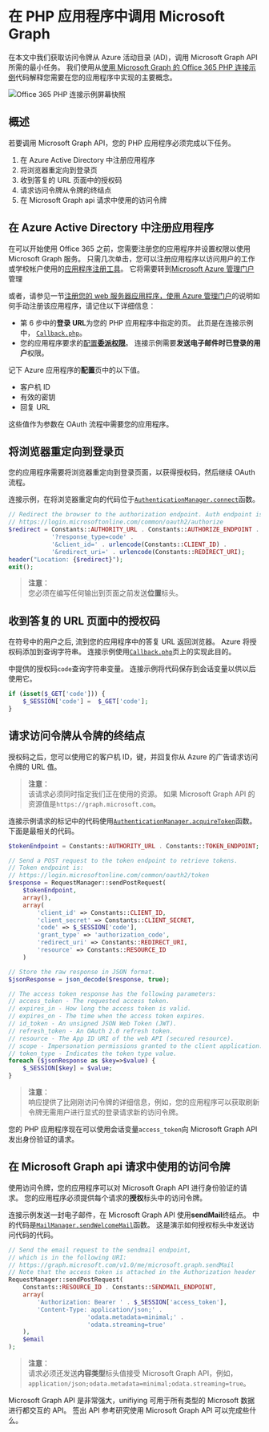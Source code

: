 # <a name="call-microsoft-graph-in-a-php-app"></a>在 PHP 应用程序中调用 Microsoft Graph 

在本文中我们获取访问令牌从 Azure 活动目录 (AD)，调用 Microsoft Graph API 所需的最小任务。 我们使用从[使用 Microsoft Graph 的 Office 365 PHP 连接示例](https://github.com/microsoftgraph/php-connect-rest-sample)代码解释您需要在您的应用程序中实现的主要概念。

![Office 365 PHP 连接示例屏幕快照](./images/web-screenshot.png)

## <a name="overview"></a>概述

若要调用 Microsoft Graph API，您的 PHP 应用程序必须完成以下任务。

1. 在 Azure Active Directory 中注册应用程序
2. 将浏览器重定向到登录页
3. 收到答复的 URL 页面中的授权码
4. 请求访问令牌从令牌的终结点
5. 在 Microsoft Graph api 请求中使用的访问令牌

<!--<a name="register"/>-->
## <a name="register-the-application-in-azure-active-directory"></a>在 Azure Active Directory 中注册应用程序

在可以开始使用 Office 365 之前，您需要注册您的应用程序并设置权限以使用 Microsoft Graph 服务。
只需几次单击，您可以注册应用程序以访问用户的工作或学校帐户使用的[应用程序注册工具](https://dev.office.com/app-registration)。 它将需要转到[Microsoft Azure 管理门户](https://manage.windowsazure.com)管理

或者，请参见一节[注册您的 web 服务器应用程序，使用 Azure 管理门户](https://msdn.microsoft.com/en-us/office/office365/HowTo/add-common-consent-manually#bk_RegisterServerApp)的说明如何手动注册该应用程序，请记住以下详细信息︰

* 第 6 步中的**登录 URL**为您的 PHP 应用程序中指定的页。 此页是在连接示例中， [`Callback.php`](https://github.com/microsoftgraph/php-connect-rest-sample/blob/master/app/callback.php)。
* 您的应用程序要求的[配置**委派权限**](https://github.com/microsoftgraph/php-connect-rest-sample/wiki/Grant-permissions-to-the-Connect-application-in-Azure)。 连接示例需要**发送电子邮件时已登录的用户**权限。

记下 Azure 应用程序的**配置**页中的以下值。

* 客户机 ID
* 有效的密钥
* 回复 URL

这些值作为参数在 OAuth 流程中需要您的应用程序。

<!--<a name="redirect"/>-->
## <a name="redirect-the-browser-to-the-sign-in-page"></a>将浏览器重定向到登录页

您的应用程序需要将浏览器重定向到登录页面，以获得授权码，然后继续 OAuth 流程。

连接示例，在将浏览器重定向的代码位于[`AuthenticationManager.connect`](https://github.com/microsoftgraph/php-connect-rest-sample/blob/master/src/AuthenticationManager.php#L41)函数。

```php
// Redirect the browser to the authorization endpoint. Auth endpoint is
// https://login.microsoftonline.com/common/oauth2/authorize
$redirect = Constants::AUTHORITY_URL . Constants::AUTHORIZE_ENDPOINT . 
            '?response_type=code' . 
            '&client_id=' . urlencode(Constants::CLIENT_ID) . 
            '&redirect_uri=' . urlencode(Constants::REDIRECT_URI);
header("Location: {$redirect}");
exit();
```

> **注意︰** <br />
> 您必须在编写任何输出到页面之前发送**位置**标头。

<!--<a name="authcode"/>-->
## <a name="receive-an-authorization-code-in-your-reply-url-page"></a>收到答复的 URL 页面中的授权码

在符号中的用户之后, 流到您的应用程序中的答复 URL 返回浏览器。 Azure 将授权码添加到查询字符串。 连接示例使用[`Callback.php`](https://github.com/microsoftgraph/php-connect-rest-sample/blob/master/app/callback.php)页上的实现此目的。

中提供的授权码`code`查询字符串变量。 连接示例将代码保存到会话变量以供以后使用它。

```php
if (isset($_GET['code'])) {
    $_SESSION['code'] =  $_GET['code'];
}
```

<!--<a name="accesstoken"/>-->
## <a name="request-an-access-token-from-the-token-endpoint"></a>请求访问令牌从令牌的终结点

授权码之后，您可以使用它的客户机 ID，键，并回复你从 Azure 的广告请求访问令牌的 URL 值。 

> **注意︰** <br />
> 该请求必须同时指定我们正在使用的资源。 如果 Microsoft Graph API 的资源值是`https://graph.microsoft.com`。

连接示例请求的标记中的代码使用[`AuthenticationManager.acquireToken`](https://github.com/microsoftgraph/php-connect-rest-sample/blob/master/src/AuthenticationManager.php#L62)函数。 下面是最相关的代码。

```php
$tokenEndpoint = Constants::AUTHORITY_URL . Constants::TOKEN_ENDPOINT;

// Send a POST request to the token endpoint to retrieve tokens.
// Token endpoint is:
// https://login.microsoftonline.com/common/oauth2/token
$response = RequestManager::sendPostRequest(
    $tokenEndpoint, 
    array(),
    array(
        'client_id' => Constants::CLIENT_ID,
        'client_secret' => Constants::CLIENT_SECRET,
        'code' => $_SESSION['code'],
        'grant_type' => 'authorization_code',
        'redirect_uri' => Constants::REDIRECT_URI,
        'resource' => Constants::RESOURCE_ID
    )

// Store the raw response in JSON format.
$jsonResponse = json_decode($response, true);

// The access token response has the following parameters:
// access_token - The requested access token.
// expires_in - How long the access token is valid.
// expires_on - The time when the access token expires.
// id_token - An unsigned JSON Web Token (JWT).
// refresh_token - An OAuth 2.0 refresh token.
// resource - The App ID URI of the web API (secured resource).
// scope - Impersonation permissions granted to the client application.
// token_type - Indicates the token type value.
foreach ($jsonResponse as $key=>$value) {
    $_SESSION[$key] = $value;
}
```

> **注意︰** <br />
> 响应提供了比刚刚访问令牌的详细信息，例如，您的应用程序可以获取刷新令牌无需用户进行显式的登录请求新的访问令牌。

您的 PHP 应用程序现在可以使用会话变量`access_token`向 Microsoft Graph API 发出身份验证的请求。

<!--<a name="request"/>-->
## <a name="use-the-access-token-in-a-request-to-the-microsoft-graph-api"></a>在 Microsoft Graph api 请求中使用的访问令牌

使用访问令牌，您的应用程序可以对 Microsoft Graph API 进行身份验证的请求。 您的应用程序必须提供每个请求的**授权**标头中的访问令牌。

连接示例发送一封电子邮件，在 Microsoft Graph API 使用**sendMail**终结点。 中的代码是[`MailManager.sendWelcomeMail`](https://github.com/microsoftgraph/php-connect-rest-sample/blob/master/src/MailManager.php#L40)函数。 这是演示如何授权标头中发送访问代码的代码。

```php
// Send the email request to the sendmail endpoint, 
// which is in the following URI:
// https://graph.microsoft.com/v1.0/me/microsoft.graph.sendMail
// Note that the access token is attached in the Authorization header
RequestManager::sendPostRequest(
    Constants::RESOURCE_ID . Constants::SENDMAIL_ENDPOINT,
    array(
        'Authorization: Bearer ' . $_SESSION['access_token'],
        'Content-Type: application/json;' . 
                      'odata.metadata=minimal;' .
                      'odata.streaming=true'
    ),
    $email
);
```

> **注意︰** <br />
> 请求必须还发送**内容类型**标头值接受 Microsoft Graph API，例如， `application/json;odata.metadata=minimal;odata.streaming=true`。

Microsoft Graph API 是非常强大，unifiying 可用于所有类型的 Microsoft 数据进行都交互的 API。 签出 API 参考研究使用 Microsoft Graph API 可以完成些什么。

<!--## Additional resources

-  [Office 365 PHP Connect sample using Microsoft Graph API](https://github.com/OfficeDev/O365-PHP-Unified-API-Connect)-->
